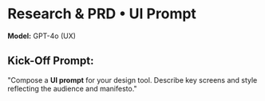 # Research & PRD • UI Prompt

**Model:** GPT-4o (UX)

## Kick-Off Prompt:

"Compose a **UI prompt** for your design tool. Describe key screens and style reflecting the audience and manifesto."
